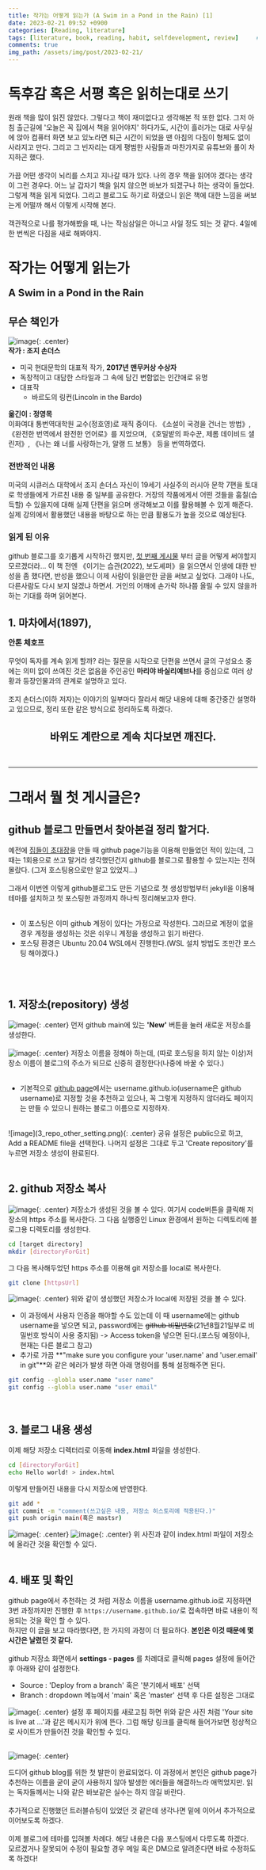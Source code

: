 ```yaml
---
title: 작가는 어떻게 읽는가 (A Swim in a Pond in the Rain) [1]
date: 2023-02-21 09:52 +0900
categories: [Reading, literature]
tags: [literature, book, reading, habit, selfdevelopment, review]     # TAG names should always be lowercase
comments: true
img_path: /assets/img/post/2023-02-21/
---
```


# 독후감 혹은 서평 혹은 읽히는대로 쓰기
원래 책을 많이 읽진 않았다. 그렇다고 책이 재미없다고 생각해본 적 또한 없다. 그저 아침 출근길에 '오늘은 꼭 집에서 책을 읽어야지' 하다가도, 시간이 흘러가는 대로 사무실에 앉아 컴퓨터 화면 보고 있노라면 퇴근 시간이 되었을 땐 아침의 다짐이 형체도 없이 사라지고 만다. 그리고 그 빈자리는 대게 평범한 사람들과 마찬가지로 유튜브와 롤이 차지하곤 했다. <br>
<br>
가끔 어떤 생각이 뇌리를 스치고 지나갈 때가 있다. 나의 경우 책을 읽어야 겠다는 생각이 그런 경우다. 어느 날 갑자기 책을 읽지 않으면 바보가 되겠구나 하는 생각이 들었다. 그렇게 책을 읽게 되었다. 그리고 블로그도 하기로 하였으니 읽은 책에 대한 느낌을 써보는게 어떨까 해서 이렇게 시작해 본다. <br>
<br>
객관적으로 나를 평가해봤을 때, 나는 작심삼일은 아니고 사일 정도 되는 것 같다. 4일에 한 번씩은 다짐을 새로 해봐야지.

# 작가는 어떻게 읽는가<br><p style="font-size:20px;">A Swim in a Pond in the Rain</p>
## 무슨 책인가
![image](1_book_cover.jpg){: .center}<br>
**작가 : 조지 손더스**<br>
* 미국 현대문학의 대표적 작가, **2017년 맨무커상 수상자**
* 독창적이고 대담한 스타일과 그 속에 담긴 변함없는 인간애로 유명
* 대표작
    * 바르도의 링컨(Lincoln in the Bardo)

**옮긴이 : 정영목**<br>
이화여대 통번역대학원 교수(정호영)로 재직 중이다. 《소설이 국경을 건너는 방법》, 《완전한 번역에서 완전한 언어로》를 지었으며, 《호밀밭의 파수꾼, 제롬 데이비드 샐린저》, 《나는 왜 너를 사랑하는가, 알랭 드 보통》 등을 번역하였다.

### 전반적인 내용
미국의 시큐러스 대학에서 조지 손더스 자신이 19세기 사실주의 러시아 문학 7편을 토대로 학생들에게 가르친 내용 중 일부를 공유한다. 거장의 작품에게서 어떤 것들을 훔칠(습득할) 수 있을지에 대해 실제 단편을 읽으며 생각해보고 이를 활용해볼 수 있게 해준다. 실제 강의에서 활용했던 내용을 바탕으로 하는 만큼 활용도가 높을 것으로 예상된다.

### 읽게 된 이유 
github 블로그를 호기롭게 시작하긴 했지만, [첫 번째 게시물](https://siy415.github.io/domybest/posts/gitblog-1/) 부터 글을 어떻게 써야할지 모르겠더라... 이 책 전엔 《이기는 습관(2022), 보도셰퍼》을 읽으면서 인생에 대한 반성을 좀 했다면, 반성을 했으니 이제 사람이 읽을만한 글을 써보고 싶었다. 그래야 나도, 다른사람도 다시 보지 않겠냐 하면서. 거인의 어깨에 손가락 하나쯤 올릴 수 있지 않을까 하는 기대를 하며 읽어본다.


## 1. 마차에서(1897), <p style="font-size:15px;">안톤 체호프</p>
무엇이 독자를 계속 읽게 할까? 라는 질문을 시작으로 단편을 쓰면서 글의 구성요소 중에는 의미 없이 쓰여진 것은 없음을 주인공인 **마리야 바실리예브나**를 중심으로 여러 상황과 등장인물과의 관계로 설명하고 있다.<br>
<br>
조지 손더스(이하 저자)는 이야기의 일부마다 잘라서 해당 내용에 대해 중간중간 설명하고 있으므로, 정리 또한 같은 방식으로 정리하도록 하겠다.



<center><h2><b>바위도 계란으로 계속 치다보면 깨진다.</b></h2></center>
<br>

---
# 그래서 뭘 첫 게시글은?

## github 블로그 만들면서 찾아본걸 정리 할거다.
예전에 [집들이 초대장](https://siy415.github.io/inviteyou/)을 만들 때 github page기능을 이용해 만들었던 적이 있는데, 그 때는 1회용으로 쓰고 말거라 생각했던건지 github를 블로그로 활용할 수 있는지는 전혀 몰랐다. (그저 호스팅용으로만 알고 있었지...)<br>
<br>
그래서 이번엔 이렇게 github블로그도 만든 기념으로 첫 생성방법부터 jekyll을 이용해 테마를 설치하고 첫 포스팅한 과정까지 하나씩 정리해보고자 한다. <br>
<br>
* 이 포스팅은 이미 github 계정이 있다는 가정으로 작성한다. 그러므로 계정이 없을 경우 계정을 생성하는 것은 쉬우니 계정을 생성하고 읽기 바란다.
* 포스팅 환경은 Ubuntu 20.04 WSL에서 진행한다.(WSL 설치 방법도 조만간 포스팅 해야겠다.)
<br>
<br>


## 1. 저장소(repository) 생성
![image](1_git_main.png){: .center}
먼저 github main에 있는 **'New'** 버튼을 눌러 새로운 저장소를 생성한다. <br>
<br>
![image](2_repo_name.png){: .center}
저장소 이름을 정해야 하는데, (따로 호스팅을 하지 않는 이상)저장소 이름이 블로그의 주소가 되므로 신중히 결정한다(나중에 바꿀 수 있다.)<br>
<br>

* 기본적으로 [github page](https://docs.github.com/ko/pages)에서는 username.github.io(username은 github username)로 지정할 것을 추천하고 있으나, 꼭 그렇게 지정하지 않더라도 페이지는 만들 수 있으니 원하는 블로그 이름으로 지정하자.<br>

<br>
![image](3_repo_other_setting.png){: .center}
공유 설정은 public으로 하고, Add a README file을 선택한다. 나머지 설정은 그대로 두고 'Create repository'를 누르면 저장소 생성이 완료된다.<br>
<br>

## 2. github 저장소 복사
![image](4_repo_main.png){: .center}
저장소가 생성된 것을 볼 수 있다. 여기서 code버튼을 클릭해 저장소의 https 주소를 복사한다. 그 다음 실행중인 Linux 환경에서 원하는 디렉토리에 블로그용 디렉토리를 생성한다.<br>

```bash
cd [target directory]
mkdir [directoryForGit]
```
그 다음 복사해두었던 https 주소를 이용해 git 저장소를 local로 복사한다.
```bash
git clone [httpsUrl]
```

![image](5_wsl_clone.png){: .center}
위와 같이 생성했던 저장소가 local에 저장된 것을 볼 수 있다.<br>

* 이 과정에서 사용자 인증을 해야할 수도 있는데 이 때 username에는 github username을 넣으면 되고, password에는 ~~github 비밀번호~~(21년8월21일부로 비밀번호 방식이 사용 중지됨) -> Access token을 넣으면 된다.(포스팅 예정이나, 현재는 다른 블로그 참고)<br>
* 추가로 가끔 **"make sure you configure your 'user.name' and 'user.email' in git"**와 같은 에러가 발생 하면 아래 명령어를 통해 설정해주면 된다.<br>


```bash
git config --globla user.name "user name"
git config --globla user.name "user email"
```
<br>

## 3. 블로그 내용 생성
이제 해당 저장소 디렉터리로 이동해 **index.html** 파일을 생성한다.
```bash
cd [directoryForGit]
echo Hello world! > index.html
```

이렇게 만들어진 내용을 다시 저장소에 반영한다.
```bash
git add *
git commit -m "comment(쓰고싶은 내용, 저장소 히스토리에 적용된다.)"
git push origin main(혹은 mastsr)
```
![image](6_push_index.png){: .center}
![image](7_main_pushed.png){: .center}
위 사진과 같이 index.html 파일이 저장소에 올라간 것을 확인할 수 있다.<br>
<br>

## 4. 배포 및 확인
github page에서 추천하는 것 처럼 저장소 이름을 username.github.io로 지정하면 3번 과정까지만 진행한 후 `https://username.github.io/`로 접속하면 바로 내용이 적용되는 것을 확인 할 수 있다.<br>
하지만 이 글을 보고 따라했다면, 한 가지의 과정이 더 필요하다. **본인은 이것 때문에 몇시간은 날렸던 것 같다.**<br>
<br>
github 저장소 화면에서 **settings - pages** 를 차례대로 클릭해 pages 설정에 들어간 후 아래와 같이 설정한다.<br>

* Source : 'Deploy from a branch' 혹은 '분기에서 배포' 선택
* Branch : dropdown 메뉴에서 'main' 혹은 'master' 선택 후 다른 설정은 그대로 

![image](8_page_setting.png){: .center}
설정 후 페이지를 새로고침 하면 위와 같은 사진 처럼 'Your site is live at ...'과 같은 메시지가 위에 뜬다. 그럼 해당 링크를 클릭해 들어가보면 정상적으로 사이트가 만들어진 것을 확인할 수 있다.<br>
<br>

![image](9_complete.png){: .center}

드디어 github blog를 위한 첫 발판이 완료되었다. 이 과정에서 본인은 github page가 추천하는 이름을 굳이 굳이 사용하지 않아 발생한 에러들을 해결하느라 애먹었지만. 읽는 독자들께서는 나와 같은 바보같은 실수는 하지 않길 바란다.<br>
<br>
추가적으로 진행했던 트러블슈팅이 있었던 것 같은데 생각나면 밑에 이어서 추가적으로 이어보도록 하겠다.<br>
<br>
이제 블로그에 테마를 입혀볼 차례다. 해당 내용은 다음 포스팅에서 다루도록 하겠다.<br>
모르겠거나 잘못되어 수정이 필요할 경우 메일 혹은 DM으로 알려준다면 바로 수정하도록 하겠다!